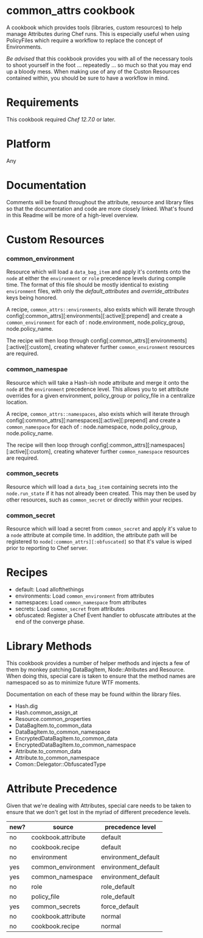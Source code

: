 # common_attrs cookbook

A cookbook which provides tools (libraries, custom resources) to help manage Attributes during Chef runs. This is especially useful when using PolicyFiles which require a workflow to replace the concept of Environments.

*Be advised* that this cookbook provides you with all of the necessary tools to shoot yourself in the foot ... repeatedly ... so much so that you may end up a bloody mess. When making use of any of the Custon Resources contained within, you should be sure to have a workflow in mind. 

# Requirements

This cookbook required *Chef 12.7.0* or later.

# Platform

Any

# Documentation

Comments will be found throughout the attribute, resource and library files
so that the documentation and code are more closely linked. What's found in 
this Readme will be more of a high-level overview.

# Custom Resources

### common_environment

Resource which will load a `data_bag_item` and apply it's contents onto the `node` at either the `environment` or `role` precedence levels during compile time. The format of this file should be mostly identical to existing `environment` files, with only the *default_attributes* and *override_attributes* keys being honored.

A recipe, `common_attrs::environments`, also exists which will iterate through config[:common_attrs][:environments][:active][:prepend] and create a `common_environment` for each of : node.environment, node.policy_group, node.policy_name. 

The recipe will then loop through config[:common_attrs][:environments][:active][:custom], creating whatever further `common_environment` resources are required. 
### common_namespae

Resource which will take a Hash-ish node attribute and merge it onto the `node` at the `environment` precedence level. This allows you to set attribute overrides for a given environment, policy_group or policy_file in a centralize location.

A recipe, `common_attrs::namespaces`, also exists which will iterate through config[:common_attrs][:namespaces][:active][:prepend] and create a `common_namespace` for each of : node.namespace, node.policy_group, node.policy_name. 

The recipe will then loop through config[:common_attrs][:namespaces][:active][:custom], creating whatever further `common_namespace` resources are required. 

### common_secrets

Resource which will load a `data_bag_item` containing secrets into the `node.run_state` if it has not already been created. This may then be used by other resources, such as `common_secret` or directly within your recipes.

### common_secret

Resource which will load a secret from `common_secret` and apply it's value to a `node` attribute at compile time. In addition, the attribute path will be registered to `node[:common_attrs][:obfuscated]` so that it's value is wiped prior to reporting to Chef server.

# Recipes

- default: Load allofthethings
- environments: Load `common_environment` from attributes
- namespaces: Load `common_namespace` from attributes
- secrets: Load `common_secret` from attributes
- obfuscated: Register a Chef Event handler to obfuscate attributes at the end of the converge phase.

# Library Methods

This cookbook provides a number of helper methods and injects a few of them by monkey patching DataBagItem, Node::Atributes and Resource. When doing this, special care is taken to ensure that the method names are namespaced so as to minimize future WTF moments.

Documentation on each of these may be found within the library files.

- Hash.dig
- Hash.common_assign_at
- Resource.common_properties
- DataBagItem.to_common_data
- DataBagItem.to_common_namespace
- EncryptedDataBagItem.to_common_data
- EncryptedDataBagItem.to_common_namespace
- Attribute.to_common_data
- Attribute.to_common_namespace
- Comon::Delegator::ObfuscatedType

# Attribute Precedence

Given that we're dealing with Attributes, special care needs to be taken to ensure that we don't get lost in the myriad of different precedence levels.

|new?|source|precedence level|
|---|---|---|
|no|cookbook.attribute|default|
|no|cookbook.recipe|default|
|no|environment|environment_default|
|yes|common_environment|environment_default|
|yes|common_namespace|environment_default|
|no|role|role_default|
|no|policy_file|role_default|
|yes|common_secrets|force_default|
|no|cookbook.attribute|normal|
|no|cookbook.recipe|normal|

